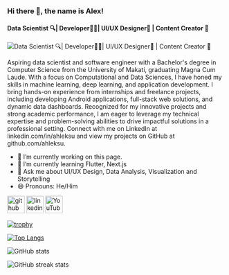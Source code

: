 ### Hi there 👋, the name is Alex!
#### Data Scientist 🔍| Developer🧑‍💻| UI/UX Designer🎨 | Content Creator 📸
![Data Scientist 🔍| Developer🧑‍💻| UI/UX Designer🎨 | Content Creator 📸]([https://arturssmirnovs.github.io/github-profile-readme-generator/images/banner.png](https://github.com/ahleksu/ahleksu/blob/main/page_banner.png))

Aspiring data scientist and software engineer with a Bachelor's degree in Computer Science from the University of Makati, graduating Magna Cum Laude. With a focus on Computational and Data Sciences, I have honed my skills in machine learning, deep learning, and application development. I bring hands-on experience from internships and freelance projects, including developing Android applications, full-stack web solutions, and dynamic data dashboards. Recognized for my innovative projects and strong academic performance, I am eager to leverage my technical expertise and problem-solving abilities to drive impactful solutions in a professional setting. Connect with me on LinkedIn at linkedin.com/in/ahleksu and view my projects on GitHub at github.com/ahleksu.

- 🔭 I’m currently working on this page. 
- 🌱 I’m currently learning Flutter, Next.js 
- 💬 Ask me about UI/UX Design, Data Analysis, Visualization and Storytelling 
- 😄 Pronouns: He/Him 


[<img src='https://cdn.jsdelivr.net/npm/simple-icons@3.0.1/icons/github.svg' alt='github' height='40'>](https://github.com/ahleksu)  [<img src='https://cdn.jsdelivr.net/npm/simple-icons@3.0.1/icons/linkedin.svg' alt='linkedin' height='40'>](https://www.linkedin.com/in/ahleksu/)  [<img src='https://cdn.jsdelivr.net/npm/simple-icons@3.0.1/icons/youtube.svg' alt='YouTube' height='40'>](https://www.youtube.com/channel/ahleksu)  

[![trophy](https://github-profile-trophy.vercel.app/?username=ahleksu)](https://github.com/ryo-ma/github-profile-trophy)

[![Top Langs](https://github-readme-stats.vercel.app/api/top-langs/?username=ahleksu)](https://github.com/anuraghazra/github-readme-stats)

![GitHub stats](https://github-readme-stats.vercel.app/api?username=ahleksu&show_icons=true&count_private=true)  

![GitHub streak stats](https://streak-stats.demolab.com/?user=ahleksu)  

